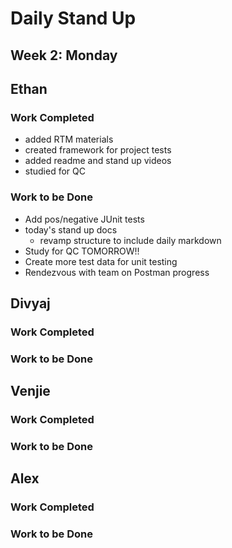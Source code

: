# Daily Stand Up 
## Week 2: Monday

## Ethan

### Work Completed

- added RTM materials
- created framework for project tests
- added readme and stand up videos
- studied for QC
### Work to be Done

- Add pos/negative JUnit tests
- today's stand up docs
  - revamp structure to include daily markdown
- Study for QC TOMORROW!!
- Create more test data for unit testing
- Rendezvous with team on Postman progress

## Divyaj

### Work Completed

### Work to be Done


## Venjie

### Work Completed

### Work to be Done

## Alex

### Work Completed

### Work to be Done